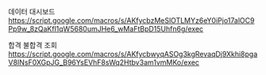 데이터 대시보드 https://script.google.com/macros/s/AKfycbzMeSlOTLMYz6eY0iPjo17alOC9Pp9w_8zQaKfl1qW5680umJHe6_wMaFtBpD15Uhfn6g/exec

합격 불합격 조회 https://script.google.com/macros/s/AKfycbwyqASOg3kgRevaqDj9Xkhi8pgaV8INsF0XGpJG_B96YsEVhF8sWq2Htbv3am1vmMKo/exec

